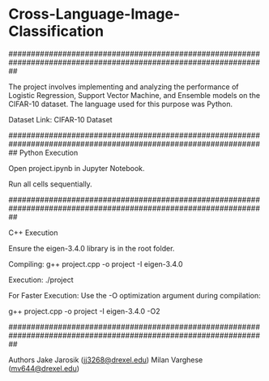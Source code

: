 # Cross-Language-Image-Classification
##################################################################################################################

The project involves implementing and analyzing the performance of Logistic Regression, Support Vector Machine, and Ensemble models on the CIFAR-10 dataset. The language used for this purpose was Python.

Dataset Link: CIFAR-10 Dataset

##################################################################################################################
Python Execution

Open project.ipynb in Jupyter Notebook.

Run all cells sequentially.

##################################################################################################################

C++ Execution

Ensure the eigen-3.4.0 library is in the root folder.

Compiling: g++ project.cpp -o project -I eigen-3.4.0

Execution: ./project

For Faster Execution: Use the -O optimization argument during compilation:

g++ project.cpp -o project -I eigen-3.4.0 -O2

##################################################################################################################

Authors
Jake Jarosik (jj3268@drexel.edu)
Milan Varghese (mv644@drexel.edu)
